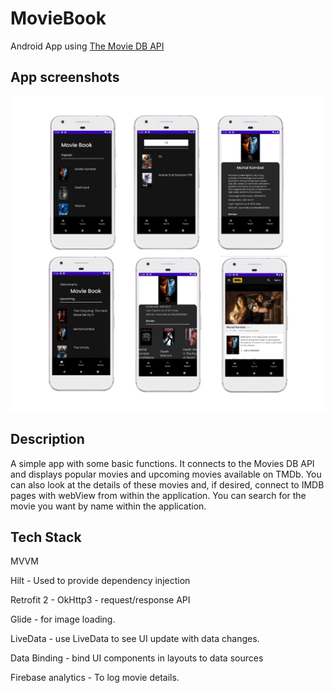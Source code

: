 # MovieBook

Android App using [The Movie DB API](https://www.themoviedb.org)

## App screenshots
![](images/total.jpg)

## Description

A simple app with some basic functions. It connects to the Movies DB API and displays popular movies and upcoming movies available on TMDb. You can also look at the details of these movies and, if desired, connect to IMDB pages with webView from within the application. You can search for the movie you want by name within the application.

## Tech Stack

MVVM

Hilt - Used to provide dependency injection

Retrofit 2 - OkHttp3 - request/response API

Glide - for image loading.

LiveData - use LiveData to see UI update with data changes.

Data Binding - bind UI components in layouts to data sources

Firebase analytics - To log movie details.


